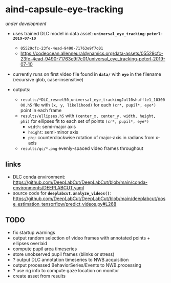# aind-capsule-eye-tracking
*under development*

- uses trained DLC model in data asset:
  **`universal_eye_tracking-peterl-2019-07-10`**
  - `05529cfc-23fe-4ead-9490-71763e9f7c01` 
  - https://codeocean.allenneuraldynamics.org/data-assets/05529cfc-23fe-4ead-9490-71763e9f7c01/universal_eye_tracking-peterl-2019-07-10

- currently runs on first video file found in **`data/`** with **`eye`** in the filename (recursive glob, case-insensitive)
- outputs:
  - `results/*DLC_resnet50_universal_eye_trackingJul10shuffle1_1030000.h5` file with `(x, y, likelihood)` for each `(cr*, pupil*, eye*)` point in each frame 
  - `results/ellipses.h5` with `(center_x, center_y, width, height, phi)` for
    ellipses fit to each set of points `(cr*, pupil*, eye*)` 
      - `width`: semi-major axis
      - `height`: semi-minor axis
      - `phi`: counterclockwise rotation of major-axis in radians from x-axis
  - `results/qc/*.png` evenly-spaced video frames throughout 
  
## links
- DLC conda environment: https://github.com/DeepLabCut/DeepLabCut/blob/main/conda-environments/DEEPLABCUT.yaml
- source code for **`deeplabcut.analyze_videos()`**: https://github.com/DeepLabCut/DeepLabCut/blob/main/deeplabcut/pose_estimation_tensorflow/predict_videos.py#L268

## TODO
- fix startup warnings
- output random selection of video frames with annotated points + ellipses overlaid
- compute pupil area timeseries
- store unobserved pupil frames (blinks or stress)
- ? output DLC annotation timeseries to NWB.acquisition
- output processed BehaviorSeries/Events to NWB.processing
- ? use rig info to compute gaze location on monitor
- create asset from results
